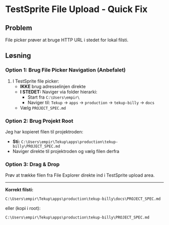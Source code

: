# TestSprite File Upload - Quick Fix

## Problem

File picker prøver at bruge HTTP URL i stedet for lokal filsti.

## Løsning

### Option 1: Brug File Picker Navigation (Anbefalet)

1. I TestSprite file picker:
   - **IKKE** brug adresselinjen direkte
   - **I STEDET:** Naviger via folder hierarki:
     - Start fra `C:\Users\empir\`
     - Naviger til: `Tekup` → `apps` → `production` → `tekup-billy` → `docs`
   - Vælg `PROJECT_SPEC.md`

### Option 2: Brug Projekt Root

Jeg har kopieret filen til projektroden:

- **Sti:** `C:\Users\empir\Tekup\apps\production\tekup-billy\PROJECT_SPEC.md`
- Naviger direkte til projektroden og vælg filen derfra

### Option 3: Drag & Drop

Prøv at trække filen fra File Explorer direkte ind i TestSprite upload area.

---

**Korrekt filsti:**

```
C:\Users\empir\Tekup\apps\production\tekup-billy\docs\PROJECT_SPEC.md
```

eller (kopi i root):

```
C:\Users\empir\Tekup\apps\production\tekup-billy\PROJECT_SPEC.md
```
